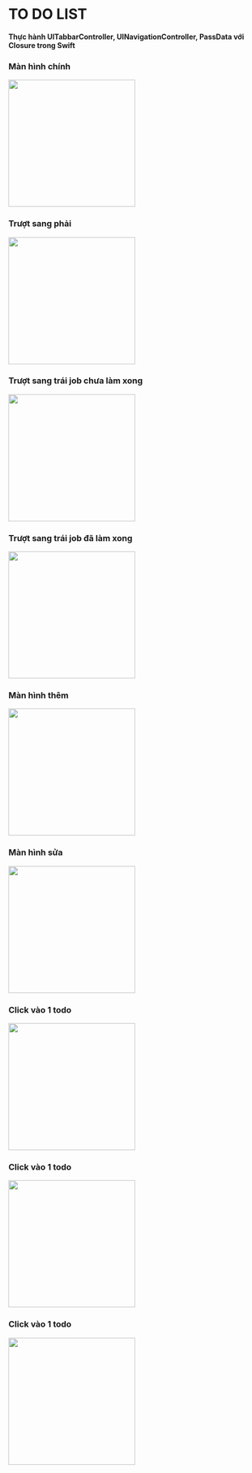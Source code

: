 # TO DO LIST

**Thực hành UITabbarController, UINavigationController, PassData với Closure trong Swift**
### Màn hình chính
<img src="/screenshots/s1.jpg" width="250" />

### Trượt sang phải
<img src="/screenshots/s2.png" width="250" />

### Trượt sang trái job chưa làm xong
<img src="/screenshots/s3.png" width="250" />

### Trượt sang trái job đã làm xong
<img src="/screenshots/s4.png" width="250" />

### Màn hình thêm
<img src="/screenshots/s6.jpg" width="250" />

### Màn hình sửa
<img src="/screenshots/s6.jpg" width="250" />

### Click vào 1 todo
<img src="/screenshots/s7.jpg" width="250" />

### Click vào 1 todo
<img src="/screenshots/s8.jpg" width="250" />

### Click vào 1 todo
<img src="/screenshots/s9.jpg" width="250" />
